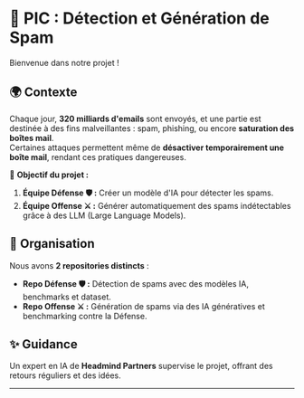 # 📧 PIC : Détection et Génération de Spam 

Bienvenue dans notre projet !

## 🌍 **Contexte**  
Chaque jour, **320 milliards d'emails** sont envoyés, et une partie est destinée à des fins malveillantes : spam, phishing, ou encore **saturation des boîtes mail**.  
Certaines attaques permettent même de **désactiver temporairement une boîte mail**, rendant ces pratiques dangereuses.  

🎯 **Objectif du projet :**  
1. **Équipe Défense 🛡️ :** Créer un modèle d'IA pour détecter les spams.  
2. **Équipe Offense ⚔️ :** Générer automatiquement des spams indétectables grâce à des LLM (Large Language Models).  

## 🔑 **Organisation**
Nous avons **2 repositories distincts** :  
- **Repo Défense 🛡️ :** Détection de spams avec des modèles IA, benchmarks et dataset.  
- **Repo Offense ⚔️ :** Génération de spams via des IA génératives et benchmarking contre la Défense.

## ✨ **Guidance**  
Un expert en IA de **Headmind Partners** supervise le projet, offrant des retours réguliers et des idées.

---
